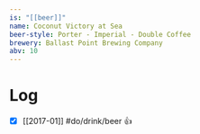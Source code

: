 ```yaml
---
is: "[[beer]]"
name: Coconut Victory at Sea
beer-style: Porter - Imperial - Double Coffee
brewery: Ballast Point Brewing Company
abv: 10
---
```

# Log
- [x] [[2017-01]] #do/drink/beer 👍
